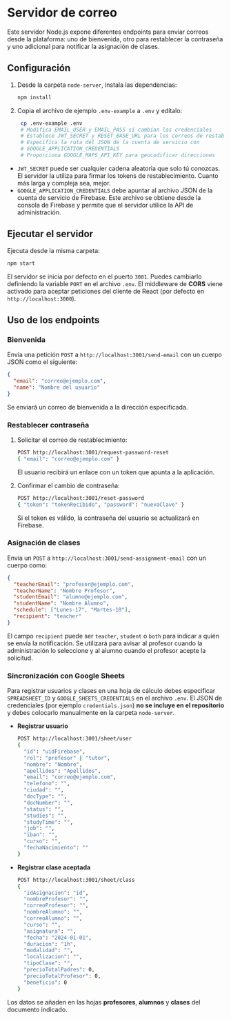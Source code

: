 # Servidor de correo

Este servidor Node.js expone diferentes endpoints para enviar correos desde la plataforma: uno de bienvenida, otro para restablecer la contraseña y uno adicional para notificar la asignación de clases.

## Configuración

1. Desde la carpeta `node-server`, instala las dependencias:
   ```bash
   npm install
   ```
2. Copia el archivo de ejemplo `.env-example` a `.env` y edítalo:
   ```bash
    cp .env-example .env
    # Modifica EMAIL_USER y EMAIL_PASS si cambian las credenciales
    # Establece JWT_SECRET y RESET_BASE_URL para los correos de restablecimiento
    # Especifica la ruta del JSON de la cuenta de servicio con
    # GOOGLE_APPLICATION_CREDENTIALS
    # Proporciona GOOGLE_MAPS_API_KEY para geocodificar direcciones
    ```

  * `JWT_SECRET` puede ser cualquier cadena aleatoria que solo tú conozcas. El
    servidor la utiliza para firmar los tokens de restablecimiento. Cuanto más
    larga y compleja sea, mejor.
  * `GOOGLE_APPLICATION_CREDENTIALS` debe apuntar al archivo JSON de la cuenta
    de servicio de Firebase. Este archivo se obtiene desde la consola de
    Firebase y permite que el servidor utilice la API de administración.

## Ejecutar el servidor

Ejecuta desde la misma carpeta:

```bash
npm start
```

El servidor se inicia por defecto en el puerto `3001`. Puedes cambiarlo definiendo la variable `PORT` en el archivo `.env`.
El middleware de **CORS** viene activado para aceptar peticiones del cliente de React (por defecto en `http://localhost:3000`).

## Uso de los endpoints

### Bienvenida

Envía una petición `POST` a `http://localhost:3001/send-email` con un cuerpo JSON como el siguiente:

```json
{
  "email": "correo@ejemplo.com",
  "name": "Nombre del usuario"
}
```

Se enviará un correo de bienvenida a la dirección especificada.

### Restablecer contraseña

1. Solicitar el correo de restablecimiento:

   ```bash
   POST http://localhost:3001/request-password-reset
   { "email": "correo@ejemplo.com" }
   ```

   El usuario recibirá un enlace con un token que apunta a la aplicación.

2. Confirmar el cambio de contraseña:

   ```bash
   POST http://localhost:3001/reset-password
   { "token": "tokenRecibido", "password": "nuevaClave" }
   ```

   Si el token es válido, la contraseña del usuario se actualizará en Firebase.

### Asignación de clases

Envía un `POST` a `http://localhost:3001/send-assignment-email` con un cuerpo como:

```json
{
  "teacherEmail": "profesor@ejemplo.com",
  "teacherName": "Nombre Profesor",
  "studentEmail": "alumno@ejemplo.com",
  "studentName": "Nombre Alumno",
  "schedule": ["Lunes-17", "Martes-18"],
  "recipient": "teacher"
}
```

El campo `recipient` puede ser `teacher`, `student` o `both` para indicar a quién se envía la notificación.
Se utilizará para avisar al profesor cuando la administración lo seleccione y al alumno cuando el profesor acepte la solicitud.

### Sincronización con Google Sheets

Para registrar usuarios y clases en una hoja de cálculo debes especificar
`SPREADSHEET_ID` y `GOOGLE_SHEETS_CREDENTIALS` en el archivo `.env`. El JSON de
credenciales (por ejemplo `credentials.json`) **no se incluye en el repositorio**
y debes colocarlo manualmente en la carpeta `node-server`.

* **Registrar usuario**

  ```bash
  POST http://localhost:3001/sheet/user
  {
    "id": "uidFirebase",
    "rol": "profesor" | "tutor",
    "nombre": "Nombre",
    "apellidos": "Apellidos",
    "email": "correo@ejemplo.com",
    "telefono": "",
    "ciudad": "",
    "docType": "",
    "docNumber": "",
    "status": "",
    "studies": "",
    "studyTime": "",
    "job": "",
    "iban": "",
    "curso": "",
    "fechaNacimiento": ""
  }
  ```

* **Registrar clase aceptada**

  ```bash
  POST http://localhost:3001/sheet/class
  {
    "idAsignacion": "id",
    "nombreProfesor": "",
    "correoProfesor": "",
    "nombreAlumno": "",
    "correoAlumno": "",
    "curso": "",
    "asignatura": "",
    "fecha": "2024-01-01",
    "duracion": "1h",
    "modalidad": "",
    "localizacion": "",
    "tipoClase": "",
    "precioTotalPadres": 0,
    "precioTotalProfesor": 0,
    "beneficio": 0
  }
  ```

Los datos se añaden en las hojas **profesores**, **alumnos** y **clases** del
documento indicado.
